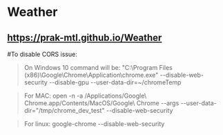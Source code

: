 # Weather


## https://prak-mtl.github.io/Weather

#To disable CORS issue:
 > On Windows 10 command will be: "C:\Program Files (x86)\Google\Chrome\Application\chrome.exe" --disable-web-security --disable-gpu --user-data-dir=~/chromeTemp

 > For MAC: open -n -a /Applications/Google\ Chrome.app/Contents/MacOS/Google\ Chrome --args --user-data-dir="/tmp/chrome_dev_test" --disable-web-security

 > For linux: google-chrome --disable-web-security